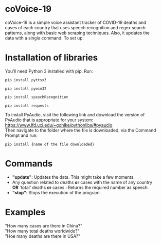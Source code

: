 # coVoice-19
coVoice-19 is a simple voice assistant tracker of COVID-19 deaths and cases of each country that uses speech recognition and regex search patterns, along with basic web scraping techniques. Also, it updates the data with a single command.
To set up:
# Installation of libraries
You'll need Python 3 installed with pip. Run:

`pip install pyttsx3`

`pip install pywin32`

`pip install speechRecognition`

`pip install requests`

To install PyAudio, visit the following link and download the version of PyAudio that is appropriate for your system:
https://www.lfd.uci.edu/~gohlke/pythonlibs/#pyaudio <br>
Then navigate to the folder where the file is downloaded, via the Command Prompt and run:

`pip install {name of the file downloaded}`
# Commands
- **"update"**: Updates the data. This might take a few moments. <br>
- Any question related to deaths **or** cases with the name of any country **OR** 'total' deaths **or** cases : Returns the required number as speech. <br>
- **"stop"**: Stops the execution of the program. <br>
# Examples
"How many cases are there in China?"<br>
"How many total deaths worldwide?"<br>
"Hoe many deaths are there in USA?"

